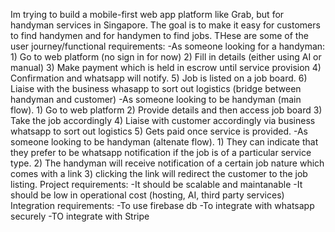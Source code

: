 Im trying to build a mobile-first web app platform like Grab, but for handyman services in Singapore. The goal is to make it easy for customers to find handymen and for handymen to find jobs. THese are some of the user journey/functional requirements: -As someone looking for a handyman: 1) Go to web platform (no sign in for now) 2) Fill in details (either using AI or manual) 3) Make payment which is held in escrow until service provision 4) Confirmation and whatsapp will notify. 5) Job is listed on a job board. 6) Liaise with the business whasapp to sort out logistics (bridge between handyman and customer) -As someone looking to be handyman (main flow). 1) Go to web platform 2) Provide details and then access job board 3) Take the job accordingly 4) Liaise with customer accordingly via business whatsapp to sort out logistics 5) Gets paid once service is provided. -As someone looking to be handyman (altenate flow). 1) They can indicate that they prefer to be whatsapp notification if the job is of a particular service type. 2) The handyman will receive notification of a certain job nature which comes with a link 3) clicking the link will redirect the customer to the job listing. Project requirements: -It should be scalable and maintanable -It should be low in operational cost (hosting, AI, third party services) Integration requirements: -To use firebase db -To integrate with whatsapp securely -TO integrate with Stripe